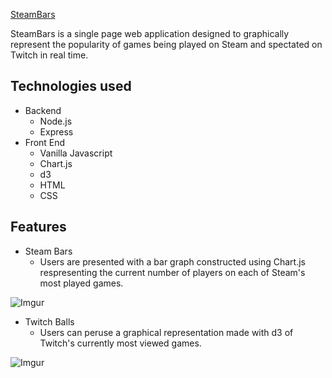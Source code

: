 [SteamBars](http://steam-bars.herokuapp.com)

SteamBars is a single page web application designed to graphically represent the popularity of games being played on Steam and spectated on Twitch in real time. 

## Technologies used
  * Backend
    * Node.js
    * Express
  * Front End
    * Vanilla Javascript
    * Chart.js
    * d3
    * HTML
    * CSS
 
## Features
  * Steam Bars
    * Users are presented with a bar graph constructed using Chart.js respresenting the current number of players on each of Steam's most       played games.
    
  ![Imgur](https://i.imgur.com/kGd71VR.png)
  
  * Twitch Balls
    * Users can peruse a graphical representation made with d3 of Twitch's currently most viewed games.
    
  ![Imgur](https://i.imgur.com/RHlTIKy.png)
